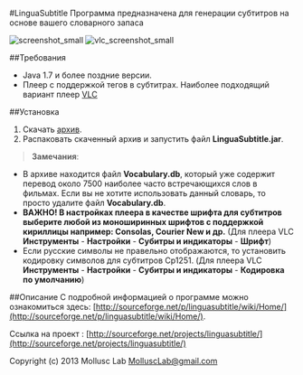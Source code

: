 #LinguaSubtitle
Программа предназначена для генерации субтитров на основе вашего словарного запаса

![screenshot_small](https://dl.dropbox.com/u/78822592/LinguaSubtitle_2/screenshot_small.jpg)
![vlc_screenshot_small](https://dl.dropbox.com/u/78822592/LinguaSubtitle_2/vlc-screenshot_small.jpg)


##Требования
* Java 1.7 и более поздние версии.
* Плеер с поддержкой тегов в субтитрах. Наиболее подходящий вариант плеер [VLC](http://sourceforge.net/projects/vlc/)

##Установка
1. Скачать [архив](http://sourceforge.net/projects/linguasubtitle/files/).
2. Распаковать скаченный архив и запустить файл **LinguaSubtitle.jar**.

> **Замечания**: 
* В архиве находится файл **Vocabulary.db**, который уже содержит перевод около 7500 наиболее часто встречающихся слов в фильмах. Если вы не хотите использовать данный словарь, то просто удалите файл **Vocabulary.db**.
* **ВАЖНО! В настройках плеера в качестве шрифта для субтитров выберите любой из моноширинныx шрифтов с поддержкой кириллицы например: Consolas, Courier New и др.** (Для плеера VLC **Инструменты** - **Настройки** - **Субитры и индикаторы** - **Шрифт**)
* Если русские символы не правельно отображаются, то установить кодировку символов для субтитров Cp1251. (Для плеера VLC **Инструменты** - **Настройки** - **Субитры и индикаторы** - **Кодировка по умолчанию**)

##Описание
С подробной информацией о программе можно ознакомиться здесь: [http://sourceforge.net/p/linguasubtitle/wiki/Home/](http://sourceforge.net/p/linguasubtitle/wiki/Home/).

Ссылка на проект : [http://sourceforge.net/projects/linguasubtitle/](http://sourceforge.net/projects/linguasubtitle/)

Copyright (c) 2013 Mollusc Lab <MolluscLab@gmail.com>
